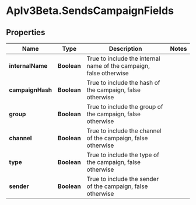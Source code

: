 # ApIv3Beta.SendsCampaignFields

## Properties

Name | Type | Description | Notes
------------ | ------------- | ------------- | -------------
**internalName** | **Boolean** | True to include the internal name of the campaign, false otherwise | 
**campaignHash** | **Boolean** | True to include the hash of the campaign, false otherwise | 
**group** | **Boolean** | True to include the group of the campaign, false otherwise | 
**channel** | **Boolean** | True to include the channel of the campaign, false otherwise | 
**type** | **Boolean** | True to include the type of the campaign, false otherwise | 
**sender** | **Boolean** | True to include the sender of the campaign, false otherwise | 


